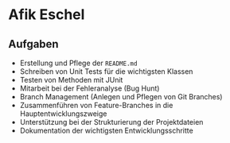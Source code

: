 # Afik Eschel

## Aufgaben

- Erstellung und Pflege der `README.md`
- Schreiben von Unit Tests für die wichtigsten Klassen
- Testen von Methoden mit JUnit
- Mitarbeit bei der Fehleranalyse (Bug Hunt)
- Branch Management (Anlegen und Pflegen von Git Branches)
- Zusammenführen von Feature-Branches in die Hauptentwicklungszweige
- Unterstützung bei der Strukturierung der Projektdateien
- Dokumentation der wichtigsten Entwicklungsschritte
